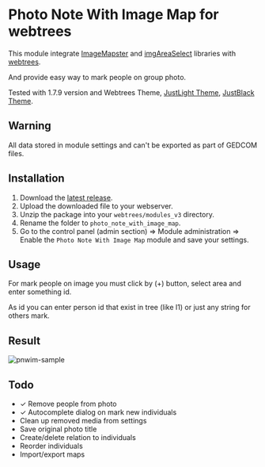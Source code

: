 # Photo Note With Image Map for webtrees

This module integrate [ImageMapster](http://www.outsharked.com/imagemapster/) and [imgAreaSelect](http://odyniec.net/projects/imgareaselect/) libraries with [webtrees](https://www.webtrees.net/).

And provide easy way to mark people on group photo.

Tested with 1.7.9 version and Webtrees Theme, [JustLight Theme](http://www.justcarmen.nl/themes/justlight-theme/), [JustBlack Theme](https://github.com/JustCarmen/justblack).

## Warning

All data stored in module settings and can't be exported as part of GEDCOM files.

## Installation
1. Download the [latest release](https://github.com/UksusoFF/photo_note_with_image_map/releases/latest).
2. Upload the downloaded file to your webserver.
3. Unzip the package into your `webtrees/modules_v3` directory.
4. Rename the folder to `photo_note_with_image_map`.
5. Go to the control panel (admin section) => Module administration => Enable the `Photo Note With Image Map` module and save your settings.

## Usage

For mark people on image you must click by (+) button, select area and enter something id.

As id you can enter person id that exist in tree (like I1) or just any string for others mark.

## Result

![pnwim-sample](https://cloud.githubusercontent.com/assets/1931442/22397799/f9a4768a-e592-11e6-9d3b-2c4cd5dc43d1.png)

## Todo
* &#10003; Remove people from photo
* &#10003; Autocomplete dialog on mark new individuals
* Clean up removed media from settings
* Save original photo title
* Create/delete relation to individuals
* Reorder individuals
* Import/export maps
